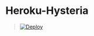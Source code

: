 # Heroku-Hysteria
> [![Deploy](https://www.herokucdn.com/deploy/button.png)](https://dashboard.heroku.com/new?template=https://github.com/oneg1/Hysteria-Heroku)
